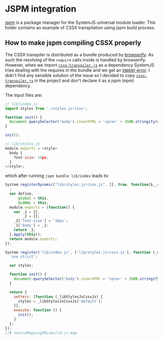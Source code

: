 # JSPM integration

[jspm](http://jspm.io/) is a package manager for the SystemJS universal module loader. This folder contains an example of CSSX transpilation using jspm build process.

## How to make jspm compiling CSSX properly

The CSSX transpiler is distributed as a bundle produced by [browserify](http://browserify.org/). As such the resolving of the `require` calls inside is handled by browserify. However, when we import [`cssx-transpiler.js`](https://github.com/krasimir/cssx/tree/master/packages/cssx-transpiler) as a dependency SystemJS tries dealing with the requires in the bundle and we get an [`ENOENT` error](https://github.com/jspm/jspm-cli/issues/1788). I didn't find any sensible solution of the issue so I decided to copy [`cssx-transpiler.js`](https://github.com/krasimir/cssx/tree/master/packages/cssx-transpiler/lib) in the project and don't declare it as a jspm (npm) dependency. 

The input files are:

```js
// lib/index.js
import styles from './styles.js!cssx';

function init() {
  document.querySelector('body').innerHTML = '<pre>' + JSON.stringify(styles, null, 2) + '<pre>';
}

init();
```
```js
// lib/styles.js
module.exports = <style>
  body {
    font-size: 18px;
  }
</style>;
```

which after running `jspm bundle lib/index` leads to:

```js
System.registerDynamic("lib/styles.js!cssx.js", [], true, function($__require, exports, module) {
  ;
  var define,
      global = this,
      GLOBAL = this;
  module.exports = (function() {
    var _1 = {},
        _2 = {};
    _2['font-size'] = '18px';
    _1['body'] = _2;
    return _1;
  }.apply(this));
  return module.exports;
});

System.register('lib/index.js', ['lib/styles.js!cssx.js'], function (_export) {
  'use strict';

  var styles;

  function init() {
    document.querySelector('body').innerHTML = '<pre>' + JSON.stringify(styles, null, 2) + '<pre>';
  }

  return {
    setters: [function (_libStylesJsCssxJs) {
      styles = _libStylesJsCssxJs['default'];
    }],
    execute: function () {
      init();
    }
  };
});
//# sourceMappingURL=build.js.map
```